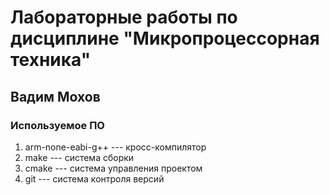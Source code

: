 # Лабораторные работы по дисциплине "Микропроцессорная техника"

## Вадим Мохов

### Используемое ПО
1. arm-none-eabi-g++ --- кросс-компилятор
1. make --- система сборки
1. cmake --- система управления проектом
1. git --- система контроля версий

